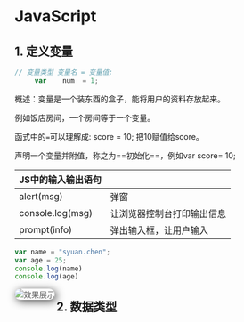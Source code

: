 # JavaScript

## 1. 定义变量

```js
// 变量类型 变量名 = 变量值;
     var    num  = 1;
```

概述：变量是一个装东西的盒子，能将用户的资料存放起来。

例如饭店房间，一个房间等于一个变量。

函式中的`=`可以理解成: score = 10; 把10赋值给score。

声明一个变量并附值，称之为==初始化==，例如var score= 10;

| JS中的输入输出语句 |                            |
| ------------------ | -------------------------- |
| alert(msg)         | 弹窗                       |
| console.log(msg)   | 让浏览器控制台打印输出信息 |
| prompt(info)       | 弹出输入框，让用户输入     |

```js
var name = "syuan.chen";
var age = 25;
console.log(name)
console.log(age)
```

<img align=left title="效果展示" style="border-radius: 10px 10px 10px 10px; box-shadow: black 3px 3px 15px; opacity: 0.7; " src="https://raw.githubusercontent.com/syuanc19/picbed/main/2022/12/upgit_20221210_1670605406.png">

## 2. 数据类型

